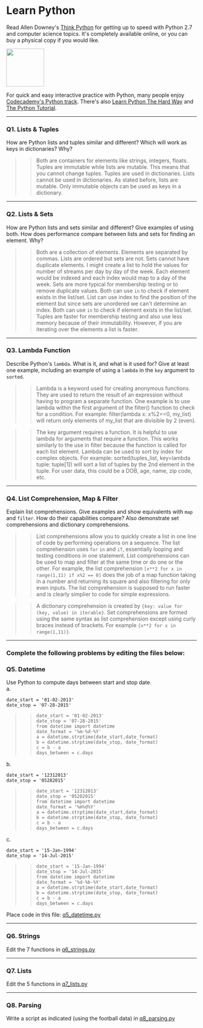 # Learn Python

Read Allen Downey's [Think Python](http://www.greenteapress.com/thinkpython/) for getting up to speed with Python 2.7 and computer science topics. It's completely available online, or you can buy a physical copy if you would like.

<a href="http://www.greenteapress.com/thinkpython/"><img src="img/think_python.png" style="width: 100px;" target="_blank"></a>

For quick and easy interactive practice with Python, many people enjoy [Codecademy's Python track](http://www.codecademy.com/en/tracks/python). There's also [Learn Python The Hard Way](http://learnpythonthehardway.org/book/) and [The Python Tutorial](https://docs.python.org/2/tutorial/).

---

### Q1. Lists &amp; Tuples

How are Python lists and tuples similar and different? Which will work as keys in dictionaries? Why?

>> Both are containers for elements like strings, integers, floats. Tuples are immutable while lists are mutable. This means that you cannot change tuples. Tuples are used in dictionaries. Lists cannot be used in dictionaries. As stated before, lists are mutable. Only immutable objects can be used as keys in a dictionary.

---

### Q2. Lists &amp; Sets

How are Python lists and sets similar and different? Give examples of using both. How does performance compare between lists and sets for finding an element. Why?

>> Both are a collection of elements. Elements are separated by commas. Lists are ordered but sets are not. Sets cannot have duplicate elements. I might create a list to hold the values for number of streams per day by day of the week. Each element would be indexed and each index would map to a day of the week. Sets are more typical for membership testing or to remove duplicate values. Both can use `in` to check if element exists in the list/set. List can use index to find the position of the element but since sets are unordered we can't determine an index.
>>Both can use `in` to check if element exists in the list/set. Tuples are faster for membership testing and also use less memory because of their immutability. However, if you are iterating over the elements a list is faster.

---

### Q3. Lambda Function

Describe Python's `lambda`. What is it, and what is it used for? Give at least one example, including an example of using a `lambda` in the `key` argument to `sorted`.

>> Lambda is a keyword used for creating anonymous functions. They are used to return the result of an expression without having to program a separate function. One example is to use lambda within the first argument of the filter() function to check for a condition. For example: filter(lambda x: x%2==0, my_list) will return only elements of my_list that are divisible by 2 (even).

>> The key argument requires a function. It is helpful to use lambda for arguments that require a function. This works similarly to the use in filter because the function is called for each list element. Lambda can be used to sort by index for complex objects. For example: sorted(tuples_list, key=lambda tuple: tuple[1]) will sort a list of tuples by the 2nd element in the tuple. For user data, this could be a DOB, age, name, zip code, etc.

---

### Q4. List Comprehension, Map &amp; Filter

Explain list comprehensions. Give examples and show equivalents with `map` and `filter`. How do their capabilities compare? Also demonstrate set comprehensions and dictionary comprehensions.

>> List comprehensions allow you to quickly create a list in one line of code by performing operations on a sequence. The list comprehension uses `for` `in` and `if`, essentially looping and testing conditions in one statement. List comprehensions can be used to map and filter at the same time or do one or the other. For example, the list comprehension `[x**2 for x in range(1,11) if x%2 == 0]` does the job of a map function taking in a number and returning its square and also filtering for only even inputs. The list comprehension is supposed to run faster and is clearly simplier to code for simple expressions.

>> A dictionary comprehension is created by `{key: value for (key, value) in iterable}`. Set comprehensions are formed using the same syntax as list comprehension except using curly braces instead of brackets. For example `{x**2 for x in range(1,11)}`.

---

### Complete the following problems by editing the files below:

### Q5. Datetime
Use Python to compute days between start and stop date.   
a.  

```
date_start = '01-02-2013'    
date_stop = '07-28-2015'
```

>>  
>>    ```
>>    date_start = '01-02-2013'
>>    date_stop = '07-28-2015'
>>    from datetime import datetime
>>    date_format = '%m-%d-%Y'
>>    a = datetime.strptime(date_start,date_format)
>>    b = datetime.strptime(date_stop, date_format)
>>    c = b - a
>>    days_between = c.days
>>    ```

b.  
```
date_start = '12312013'  
date_stop = '05282015'  
```

>>  
>>    ```
>>    date_start = '12312013'
>>    date_stop = '05282015'
>>    from datetime import datetime
>>    date_format = '%m%d%Y'
>>    a = datetime.strptime(date_start,date_format)
>>    b = datetime.strptime(date_stop, date_format)
>>    c = b - a
>>    days_between = c.days
>>    ```

c.  
```
date_start = '15-Jan-1994'      
date_stop = '14-Jul-2015'  
```

>>  
>>    ```
>>    date_start = '15-Jan-1994'
>>    date_stop = '14-Jul-2015'
>>    from datetime import datetime
>>    date_format = '%d-%b-%Y'
>>    a = datetime.strptime(date_start,date_format)
>>    b = datetime.strptime(date_stop, date_format)
>>    c = b - a
>>    days_between = c.days
>>    ```
Place code in this file: [q5_datetime.py](python/q5_datetime.py)

---

### Q6. Strings
Edit the 7 functions in [q6_strings.py](python/q6_strings.py)

---

### Q7. Lists
Edit the 5 functions in [q7_lists.py](python/q7_lists.py)

---

### Q8. Parsing
Write a script as indicated (using the football data) in [q8_parsing.py](python/q8_parsing.py)





